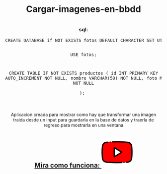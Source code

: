 


<div align="center">

<h1> Cargar-imagenes-en-bbdd <h1>

#

<h3>sql:</h3>
<pre>
CREATE DATABASE if NOT EXISTS fotos DEFAULT CHARACTER SET UTF8 collate UTF8_SPANISH_CI;

USE fotos;


CREATE TABLE IF NOT EXISTS productos (
id INT  PRIMARY KEY AUTO_INCREMENT NOT NULL,
nombre VARCHAR(50) NOT NULL,
foto MEDIUMBLOB NOT NULL  
); 
</pre>

#
<p>Aplicacion creada para mostrar como hay que transformar una imagen traida desde un input para guardarla en la base de datos y traerla de regreso para mostrarla en una ventana</p>

<h2><a href="https://youtu.be/F8bjVnesEO8"> Mira como funciona: <img src="https://github.com/LionelStaricoff/conversor/blob/main/youtube.png?raw=true"  alt="enlace a youtube" width="100" height="100"> </a></h2> 
</div>
